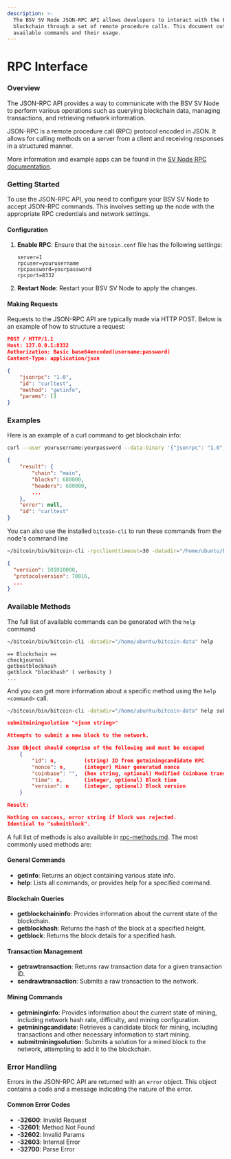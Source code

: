 ```yaml
---
description: >-
  The BSV SV Node JSON-RPC API allows developers to interact with the BSV
  blockchain through a set of remote procedure calls. This document outlines the
  available commands and their usage.
---
```


# RPC Interface

### Overview

The JSON-RPC API provides a way to communicate with the BSV SV Node to perform various operations such as querying blockchain data, managing transactions, and retrieving network information.

JSON-RPC is a remote procedure call (RPC) protocol encoded in JSON. It allows for calling methods on a server from a client and receiving responses in a structured manner.

More information and example apps can be found in the [SV Node RPC documentation](https://github.com/bitcoinsv/bsvd/blob/master/docs/json\_rpc\_api.md).

### Getting Started

To use the JSON-RPC API, you need to configure your BSV SV Node to accept JSON-RPC commands. This involves setting up the node with the appropriate RPC credentials and network settings.

#### Configuration

1.  **Enable RPC**: Ensure that the `bitcoin.conf` file has the following settings:

    ```editorconfig
    server=1
    rpcuser=yourusername
    rpcpassword=yourpassword
    rpcport=8332
    ```
2. **Restart Node**: Restart your BSV SV Node to apply the changes.

#### Making Requests

Requests to the JSON-RPC API are typically made via HTTP POST. Below is an example of how to structure a request:

```json
POST / HTTP/1.1
Host: 127.0.0.1:8332
Authorization: Basic base64encoded(username:password)
Content-Type: application/json

{
    "jsonrpc": "1.0",
    "id": "curltest",
    "method": "getinfo",
    "params": []
}
```

### Examples

Here is an example of a curl command to get blockchain info:

```sh
curl --user yourusername:yourpassword --data-binary '{"jsonrpc": "1.0", "id":"curltest", "method": "getblockchaininfo", "params": [] }' -H 'content-type: text/plain;' http://127.0.0.1:8332/
```

```json
{
    "result": {
        "chain": "main",
        "blocks": 680000,
        "headers": 680000,
        ...
    },
    "error": null,
    "id": "curltest"
}
```

You can also use the installed `bitcoin-cli` to run these commands from the node's command line

```bash
~/bitcoin/bin/bitcoin-cli -rpcclienttimeout=30 -datadir="/home/ubuntu/bitcoin-data" getinfo
```

```json
{
  "version": 101010000,
  "protocolversion": 70016,
  ...
}
```

### Available Methods

The full list of available commands can be generated with the `help` command

```bash
~/bitcoin/bin/bitcoin-cli -datadir="/home/ubuntu/bitcoin-data" help
```

```
== Blockchain ==
checkjournal
getbestblockhash
getblock "blockhash" ( verbosity )
...
```

And you can get more information about a specific method using the `help <command>` call.

```bash
~/bitcoin/bin/bitcoin-cli -datadir="/home/ubuntu/bitcoin-data" help submitminingsolution
```

```json
submitminingsolution "<json string>"

Attempts to submit a new block to the network.

Json Object should comprise of the following and must be escaped
    {
        "id": n,         (string) ID from getminingcandidate RPC
        "nonce": n,      (integer) Miner generated nonce
        "coinbase": "",  (hex string, optional) Modified Coinbase transaction
        "time": n,       (integer, optional) Block time
        "version": n     (integer, optional) Block version
    }

Result:

Nothing on success, error string if block was rejected.
Identical to "submitblock".
```

A full list of methods is also available in [rpc-methods.md](rpc-methods.md "mention"). The most commonly used methods are:

#### General Commands

* **getinfo**: Returns an object containing various state info.
* **help**: Lists all commands, or provides help for a specified command.

#### Blockchain Queries

* **getblockchaininfo**: Provides information about the current state of the blockchain.
* **getblockhash**: Returns the hash of the block at a specified height.
* **getblock**: Returns the block details for a specified hash.

#### Transaction Management

* **getrawtransaction**: Returns raw transaction data for a given transaction ID.
* **sendrawtransaction**: Submits a raw transaction to the network.

#### Mining Commands

* **getmininginfo**: Provides information about the current state of mining, including network hash rate, difficulty, and mining configuration.
* **getminingcandidate**: Retrieves a candidate block for mining, including transactions and other necessary information to start mining.
* **submitminingsolution**: Submits a solution for a mined block to the network, attempting to add it to the blockchain.

### Error Handling

Errors in the JSON-RPC API are returned with an `error` object. This object contains a code and a message indicating the nature of the error.

#### Common Error Codes

* **-32600**: Invalid Request
* **-32601**: Method Not Found
* **-32602**: Invalid Params
* **-32603**: Internal Error
* **-32700**: Parse Error

